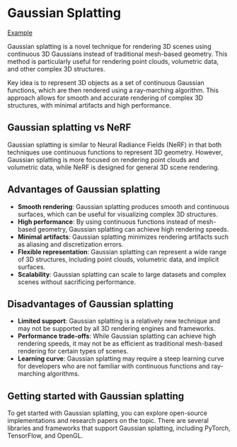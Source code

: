 # Gaussian Splatting

[Example](https://projects.markkellogg.org/threejs/gaussian_splats_3d_demos/truck.html?mode=0)

Gaussian splatting is a novel technique for rendering 3D scenes using continuous 3D Gaussians instead of traditional mesh-based geometry. This method is particularly useful for rendering point clouds, volumetric data, and other complex 3D structures.

Key idea is to represent 3D objects as a set of continuous Gaussian functions, which are then rendered using a ray-marching algorithm. This approach allows for smooth and accurate rendering of complex 3D structures, with minimal artifacts and high performance.

## Gaussian splatting vs NeRF

Gaussian splatting is similar to Neural Radiance Fields (NeRF) in that both techniques use continuous functions to represent 3D geometry. However, Gaussian splatting is more focused on rendering point clouds and volumetric data, while NeRF is designed for general 3D scene rendering.

## Advantages of Gaussian splatting

- **Smooth rendering**: Gaussian splatting produces smooth and continuous surfaces, which can be useful for visualizing complex 3D structures.
- **High performance**: By using continuous functions instead of mesh-based geometry, Gaussian splatting can achieve high rendering speeds.
- **Minimal artifacts**: Gaussian splatting minimizes rendering artifacts such as aliasing and discretization errors.
- **Flexible representation**: Gaussian splatting can represent a wide range of 3D structures, including point clouds, volumetric data, and implicit surfaces.
- **Scalability**: Gaussian splatting can scale to large datasets and complex scenes without sacrificing performance.

## Disadvantages of Gaussian splatting

- **Limited support**: Gaussian splatting is a relatively new technique and may not be supported by all 3D rendering engines and frameworks.
- **Performance trade-offs**: While Gaussian splatting can achieve high rendering speeds, it may not be as efficient as traditional mesh-based rendering for certain types of scenes.
- **Learning curve**: Gaussian splatting may require a steep learning curve for developers who are not familiar with continuous functions and ray-marching algorithms.

## Getting started with Gaussian splatting

To get started with Gaussian splatting, you can explore open-source implementations and research papers on the topic. There are several libraries and frameworks that support Gaussian splatting, including PyTorch, TensorFlow, and OpenGL.
